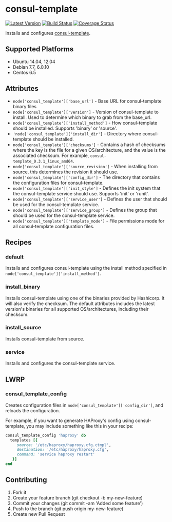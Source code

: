 # consul-template

[![Latest Version](http://img.shields.io/github/release/adamkrone/chef-consul-template.svg?style=flat-square)][release]
[![Build Status](http://img.shields.io/travis-ci/adamkrone/chef-consul-template.svg?style=flat-square)][build]
[![Coverage Status](https://img.shields.io/coveralls/adamkrone/chef-consul-template.svg?style=flat-square)][coverage]

[release]: https://github.com/adamkrone/chef-consul-template/releases
[build]: https://travis-ci.org/adamkrone/chef-consul-template
[coverage]: https://coveralls.io/r/adamkrone/chef-consul-template

Installs and configures [consul-template](https://github.com/hashicorp/consul-template).

## Supported Platforms

- Ubuntu 14.04, 12.04
- Debian 7.7, 6.0.10
- Centos 6.5

## Attributes

- `node['consul_template']['base_url']` - Base URL for consul-template binary files
- `node['consul_template']['version']` - Version of consul-template to install.
  Used to determine which binary to grab from the base_url.
- `node['consul_template']['install_method']` - How consul-template should be
  installed. Supports 'binary' or 'source'.
- `'node['consul_template']['install_dir']` - Directory where consul-template
  should be installed.
- `node['consul_template']['checksums']` - Contains a hash of checksums where
  the key is the file for a given OS/architecture, and the value is the
  associated checksum. For example, `consul-template_0.3.1_linux_amd64`.
- `node['consul_template']['source_revision']` - When installing from source,
  this determines the revision it should use.
- `node['consul_template']['config_dir']` - The directory that contains the
  configuration files for consul-template.
- `node['consul_template']['init_style']` - Defines the init system that the
  consul-template service should use. Supports 'init' or 'runit'.
- `node['consul_template']['service_user']` - Defines the user that should be
  used for the consul-template service.
- `node['consul_template']['service_group']` - Defines the group that should be
  used for the consul-template service.
- `node['consul_template']['template_mode']` - File permissions mode for all
  consul-template configuration files.

## Recipes

### default

Installs and configures consul-template using the install method specified in
`node['consul_template']['install_method']`.

### install_binary

Installs consul-template using one of the binaries provided by Hashicorp. It
will also verify the checksum. The default attributes includes the latest
version's binaries for all supported OS/architectures, including their
checksum.

### install_source

Installs consul-template from source.

### service

Installs and configures the consul-template service.

## LWRP

### consul_template_config

Creates configuration files in `node['consul_template']['config_dir']`, and
reloads the configuration.

For example, if you want to generate HAProxy's config using consul-template,
you may include something like this in your recipe:

```ruby
consul_template_config 'haproxy' do
  templates [{
     source: '/etc/haproxy/haproxy.cfg.ctmpl',
     destination: '/etc/haproxy/haproxy.cfg',
     command: 'service haproxy restart'
   }]
end
```

## Contributing

1. Fork it
2. Create your feature branch (git checkout -b my-new-feature)
3. Commit your changes (git commit -am 'Added some feature')
4. Push to the branch (git push origin my-new-feature)
5. Create new Pull Request
